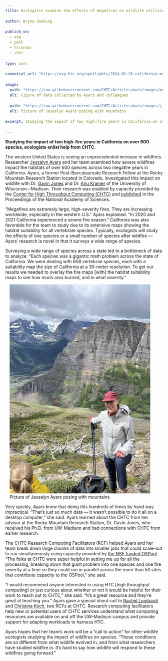 ```yaml
---
title: Ecologists examine the effects of megafires on wildlife utilizing HTC

author: Bryna Goeking

publish_on:
  - osg 
  - path
  - htcondor
  - chtc
  
type: user

canonical_url: "https://osg-htc.org/spotlights/2024-02-26-california-megafires.html"

image:
  path: "https://raw.githubusercontent.com/CHTC/Articles/main/images/pnas.2312909120fig01.jpg"
  alt: Figure of data collected by Ayars and colleagues. 
  
  path: "https://raw.githubusercontent.com/CHTC/Articles/main/images/j_ayars_profile_pic.jpg" 
  alt: Picture of Jessalyn Ayars posing with mountains
  
excerpt: Studying the impact of two high-fire years in California on over 600 species, ecologists enlist help from CHTC.

---
```


**Studying the impact of two high-fire years in California on over 600 species, ecologists enlist help from CHTC.**

The western United States is seeing an unprecedented increase in wildfires. 
Researcher [Jessalyn Ayars](https://www.fs.usda.gov/research/about/people/jessalyn.ayars) 
and her team examined how severe wildfires impact the habitats of over 600 
species across two megafire years in California. Ayars, a former Post-Baccalaureate 
Research Fellow at the Rocky Mountain Research Station located in Colorado, 
investigated this impact on wildlife with Dr. [Gavin Jones](https://www.fs.usda.gov/research/about/people/gavin.jones) 
and Dr. [Anu Kramer](https://peery.russell.wisc.edu/anu-kramer/) of 
the University of Wisconsin—Madison. Their research was enabled by capacity 
provided by the [Center for High Throughput Computing (CHTC)](https://chtc.cs.wisc.edu/) 
and [published](https://www.pnas.org/doi/10.1073/pnas.2312909120#sec-3) in the 
Proceedings of the National Academy of Sciences.

“Megafires are extremely large, high-severity fires. They are increasing worldwide, 
especially in the western U.S.” Ayars explained. “In 2020 and 2021 California experienced
a severe fire season.” California was also favorable for the team to study due to its 
extensive maps showing the habitat suitability for all vertebrate species. Typically, 
ecologists will study the effects of one species or a small number of species after 
wildfire — Ayars’ research is novel in that it surveys a wide range of species.

Surveying a wide range of species across a state led to a bottleneck of data to analyze:
“Each species was a gigantic math problem across the state of California. We were 
dealing with 608 vertebrae species, each with a suitability map the size of 
California at a 30-meter resolution. To get our results we needed to overlay 
the fire maps [with] the habitat suitability maps to see how much area burned, 
and in what severity.”

<figure class="figure float-end" style="margin-left: 1em">
  <img src= "https://raw.githubusercontent.com/CHTC/Articles/main/images/j_ayars_profile_pic.jpg"  height="667" width="500" class="figure-img img-fluid rounded" alt="Picture of Jessalyn Ayars posing with mountains">
  <figcaption class="figure-caption">Picture of Jessalyn Ayars posing with mountains<br/></figcaption>
</figure>

Very quickly, Ayars knew that doing this hundreds of times by hand was impractical. 
“That’s just so much data — it wasn’t possible to do it all on a desktop computer,” she said. 
Ayars learned about the CHTC from her advisor at the Rocky Mountain Research Station, 
Dr. Gavin Jones, who received his Ph.D. from UW-Madison and had connections with CHTC 
from earlier research.

The CHTC Research Computing Facilitators (RCF) helped Ayars and her team break down 
large chunks of data into smaller jobs that could scale-out to run simultaneously 
using capacity provided by [the NSF funded OSPool](https://osg-htc.org/services/open_science_pool.html). 
“The folks at CHTC were super helpful in setting me up for all the processing, 
breaking down that giant problem into one species and one fire severity at a time 
so they could run in parallel across the more than 50 sites that contribute 
capacity to the OSPool,” she said.

“I would recommend anyone interested in using HTC [high throughput computing] or just 
curious about whether or not it would be helpful for their work to reach out to CHTC,”
she said. “It’s a great resource and they’re great at teaching you.” Ayars gave a 
special shout-out to [Rachel Lombardi](https://www.cs.wisc.edu/staff/lombardi-rachel/)  
and [Christina Koch,](https://www.cs.wisc.edu/staff/koch-christina/) two RCFs at CHTC.
Research computing facilitators help new or potential users of CHTC services understand
what computing resources are available on and off the UW-Madison campus and provide support
for adapting workloads to harness HTC.

Ayars hopes that her team’s work will be a “call to action” for other wildlife ecologists 
studying the impact of wildfires on species. “These conditions are so different from what
wildlife evolved in, and from what researchers have studied wildfire in. It’s hard to say
how wildlife will respond to these wildfires going forward.”
